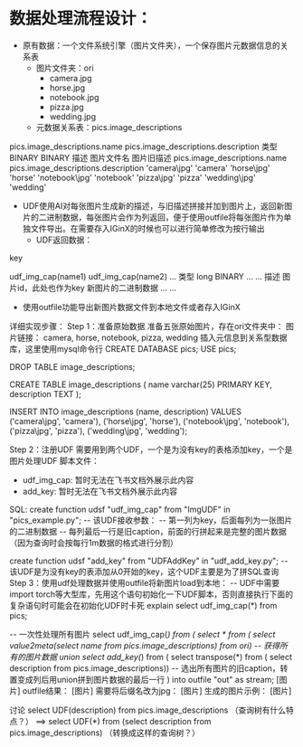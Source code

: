 # 数据处理流程设计：
- 原有数据：一个文件系统引擎（图片文件夹），一个保存图片元数据信息的关系表
    - 图片文件夹：ori
        - camera.jpg
        - horse.jpg
        - notebook.jpg
        - pizza.jpg
        - wedding.jpg
    - 元数据关系表：pics.image_descriptions

pics.image_descriptions.name
pics.image_descriptions.description
类型
BINARY
BINARY
描述
图片文件名
图片旧描述
pics.image_descriptions.name
pics.image_descriptions.description
'camera\\jpg'
'camera'
'horse\\jpg'
'horse'
'notebook\\jpg'
'notebook'
'pizza\\jpg'
'pizza'
'wedding\\jpg'
'wedding'
- UDF使用AI对每张图片生成新的描述，与旧描述拼接并加到图片上，返回新图片的二进制数据，每张图片会作为列返回，便于使用outfile将每张图片作为单独文件导出。在需要存入IGinX的时候也可以进行简单修改为按行输出
    - UDF返回数据：

key

udf_img_cap(name1)
udf_img_cap(name2)
...
类型
long
BINARY
...
...
描述
图片id，此处也作为key
新图片的二进制数据
...
...
- 使用outfile功能导出新图片数据文件到本地文件或者存入IGinX

详细实现步骤：
Step 1：准备原始数据
准备五张原始图片，存在ori文件夹中：
图片链接：
camera, horse, notebook, pizza, wedding
插入元信息到关系型数据库，这里使用mysql命令行
CREATE DATABASE pics;
USE pics;

DROP TABLE image_descriptions;

CREATE TABLE image_descriptions (
name varchar(25) PRIMARY KEY,
description TEXT
);

INSERT INTO image_descriptions (name, description) VALUES
('camera\\jpg', 'camera'),
('horse\\jpg', 'horse'),
('notebook\\jpg', 'notebook'),
('pizza\\jpg', 'pizza'),
('wedding\\jpg', 'wedding');

Step 2：注册UDF
需要用到两个UDF，一个是为没有key的表格添加key，一个是图片处理UDF
脚本文件：
- udf_img_cap:
  暂时无法在飞书文档外展示此内容
- add_key:
  暂时无法在飞书文档外展示此内容

SQL:
create function udsf "udf_img_cap" from "ImgUDF" in "pics_example.py";
-- 该UDF接收参数：
--     第一列为key，后面每列为一张图片的二进制数据
--     每列最后一行是旧caption，前面的行拼起来是完整的图片数据（因为查询时会按每行1m数据的格式进行分割）

create function udsf "add_key" from "UDFAddKey" in "udf_add_key.py";
-- 该UDF是为没有key的表添加从0开始的key，这个UDF主要是为了拼SQL查询
Step 3：使用udf处理数据并使用outfile将新图片load到本地：
-- UDF中需要import torch等大型库，先用这个语句初始化一下UDF脚本，否则直接执行下面的复杂语句时可能会在初始化UDF时卡死
explain select udf_img_cap(*) from pics;


-- 一次性处理所有图片
select udf_img_cap(*) from (
select * from (
select value2meta(select name from pics.image_descriptions)
from ori)
-- 获得所有的图片数据
union
select add_key(*)
from (
select transpose(*) from (
select description from pics.image_descriptions))
-- 选出所有图片的旧caption，转置变成列后用union拼到图片数据的最后一行
) into outfile "out" as stream;
[图片]
outfile结果：
[图片]
需要将后缀名改为jpg：
[图片]
生成的图片示例：
[图片]


讨论
select UDF(description) from pics.image_descriptions
（查询树有什么特点？）
==>
select UDF(*) from (select description from pics.image_descriptions)
（转换成这样的查询树？）

